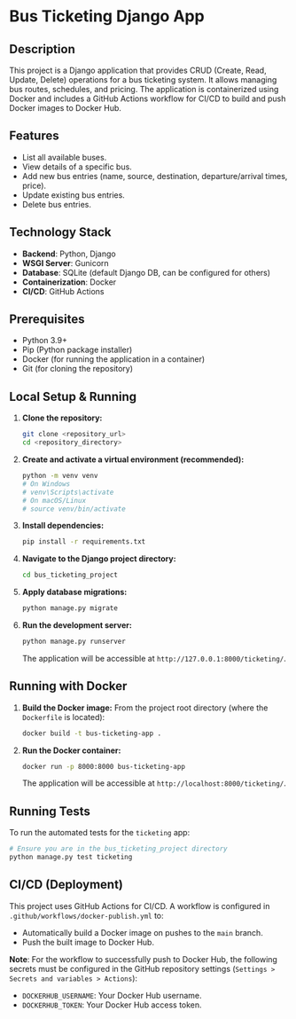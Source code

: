 # Bus Ticketing Django App

## Description
This project is a Django application that provides CRUD (Create, Read, Update, Delete) operations for a bus ticketing system. It allows managing bus routes, schedules, and pricing. The application is containerized using Docker and includes a GitHub Actions workflow for CI/CD to build and push Docker images to Docker Hub.

## Features
- List all available buses.
- View details of a specific bus.
- Add new bus entries (name, source, destination, departure/arrival times, price).
- Update existing bus entries.
- Delete bus entries.

## Technology Stack
- **Backend**: Python, Django
- **WSGI Server**: Gunicorn
- **Database**: SQLite (default Django DB, can be configured for others)
- **Containerization**: Docker
- **CI/CD**: GitHub Actions

## Prerequisites
- Python 3.9+
- Pip (Python package installer)
- Docker (for running the application in a container)
- Git (for cloning the repository)

## Local Setup & Running

1.  **Clone the repository:**
    ```bash
    git clone <repository_url>
    cd <repository_directory>
    ```

2.  **Create and activate a virtual environment (recommended):**
    ```bash
    python -m venv venv
    # On Windows
    # venv\Scripts\activate
    # On macOS/Linux
    # source venv/bin/activate
    ```

3.  **Install dependencies:**
    ```bash
    pip install -r requirements.txt
    ```

4.  **Navigate to the Django project directory:**
    ```bash
    cd bus_ticketing_project
    ```

5.  **Apply database migrations:**
    ```bash
    python manage.py migrate
    ```

6.  **Run the development server:**
    ```bash
    python manage.py runserver
    ```
    The application will be accessible at `http://127.0.0.1:8000/ticketing/`.

## Running with Docker

1.  **Build the Docker image:**
    From the project root directory (where the `Dockerfile` is located):
    ```bash
    docker build -t bus-ticketing-app .
    ```

2.  **Run the Docker container:**
    ```bash
    docker run -p 8000:8000 bus-ticketing-app
    ```
    The application will be accessible at `http://localhost:8000/ticketing/`.

## Running Tests
To run the automated tests for the `ticketing` app:
```bash
# Ensure you are in the bus_ticketing_project directory
python manage.py test ticketing
```

## CI/CD (Deployment)
This project uses GitHub Actions for CI/CD. A workflow is configured in `.github/workflows/docker-publish.yml` to:
- Automatically build a Docker image on pushes to the `main` branch.
- Push the built image to Docker Hub.

**Note**: For the workflow to successfully push to Docker Hub, the following secrets must be configured in the GitHub repository settings (`Settings > Secrets and variables > Actions`):
- `DOCKERHUB_USERNAME`: Your Docker Hub username.
- `DOCKERHUB_TOKEN`: Your Docker Hub access token.

